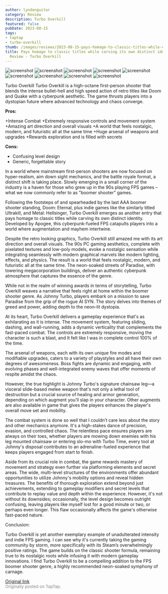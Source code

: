 ```yaml
---
author: lyndonguitar
category: Review
description: Turbo Overkill
featured: false
pubDate: 2023-08-15
tags:
- taptap
- turbo-overkill
thumb: /images/reviews/2023-08-15-pays-homage-to-classic-titles-while-carving-its-own-distinct-identity--full-review---turb-0.avif
title: Pays homage to classic titles while carving its own distinct identity | Full
  Review - Turbo Overkill
---
```


<div class="gallery">
  <img src="/images/reviews/2023-08-15-pays-homage-to-classic-titles-while-carving-its-own-distinct-identity--full-review---turb-0.avif" alt="screenshot" />
  <img src="/images/reviews/2023-08-15-pays-homage-to-classic-titles-while-carving-its-own-distinct-identity--full-review---turb-1.avif" alt="screenshot" />
  <img src="/images/reviews/2023-08-15-pays-homage-to-classic-titles-while-carving-its-own-distinct-identity--full-review---turb-2.avif" alt="screenshot" />
  <img src="/images/reviews/2023-08-15-pays-homage-to-classic-titles-while-carving-its-own-distinct-identity--full-review---turb-3.avif" alt="screenshot" />
  <img src="/images/reviews/2023-08-15-pays-homage-to-classic-titles-while-carving-its-own-distinct-identity--full-review---turb-4.avif" alt="screenshot" />
  <img src="/images/reviews/2023-08-15-pays-homage-to-classic-titles-while-carving-its-own-distinct-identity--full-review---turb-5.avif" alt="screenshot" />
  <img src="/images/reviews/2023-08-15-pays-homage-to-classic-titles-while-carving-its-own-distinct-identity--full-review---turb-6.avif" alt="screenshot" />
  <img src="/images/reviews/2023-08-15-pays-homage-to-classic-titles-while-carving-its-own-distinct-identity--full-review---turb-7.avif" alt="screenshot" />
  <img src="/images/reviews/2023-08-15-pays-homage-to-classic-titles-while-carving-its-own-distinct-identity--full-review---turb-8.avif" alt="screenshot" />
</div>

Turbo Overkill
Turbo Overkill is a high-octane first-person shooter that blends the intense bullet-hell and high speed action of retro titles like Doom and Quake with a cyberpunk aesthetic. The game thrusts players into a dystopian future where advanced technology and chaos converge.


**Pros:**


+Intense Combat
+Extremely responsive controls and movement system
+Amazing art direction and overall visuals
+A world that feels nostalgic, modern, and futuristic all at the same time
+Huge arsenal of weapons and upgrades
+Rewards exploration and is filled with secrets


**Cons:**
- Confusing level design
- Generic, forgettable story


In a world where mainstream first-person shooters are now focused on hyper-realism, aim down sight mechanics, and the battle royale format, a distinct shift is taking place. Slowly emerging in a small corner of the industry is a haven for those who grew up in the 90s playing FPS games – what we now commonly refer to as "boomer shooter" games.

Following the footsteps of and spearheaded by the last AAA boomer shooter standing, Doom: Eternal, plus indie games like the similarly titled Ultrakill, and Metal: Hellsinger, Turbo Overkill emerges as another entry that pays homage to classic titles while carving its own distinct identity. Developed by Apogee, this cyberpunk-fueled FPS catapults players into a world where augmentation and mayhem intertwine.

Despite the retro looking graphics, Turbo Overkill still amazed me with its art direction and overall visuals. The 90s PC gaming aesthetics, complete with pixelated textures and low-poly models, evoke a nostalgic sensation while integrating seamlessly with modern graphical marvels like modern lighting, effects, and physics. The result is a world that feels nostalgic, modern, and futuristic all at the same time. The neon-soaked streets of Paradise, with towering megacorporation buildings, deliver an authentic cyberpunk atmosphere that captures the essence of the genre.

While not in the realm of winning awards in terms of storytelling, Turbo Overkill weaves a narrative that feels right at home within the boomer shooter genre. As Johnny Turbo, players embark on a mission to save Paradise from the grip of the rogue AI SYN. The story delves into themes of greed and power, adding depth to the neon-lit dystopia.

At its heart, Turbo Overkill delivers a gameplay experience that's as exhilarating as it is intense. The movement system, featuring sliding, dashing, and wall-running, adds a dynamic verticality that complements the fast-paced combat. The controls are extremely responsive, moving the character is such a blast, and It felt like I was in complete control 100% of the time.

The arsenal of weapons, each with its own unique fire modes and modifiable upgrades, caters to a variety of playstyles and all have their own degrees of awesomeness.  Boss fights are dynamic and engaging, with evolving phases and well-integrated enemy waves that offer moments of respite amidst the chaos.

However, the true highlight is Johnny Turbo's signature chainsaw leg—a visceral slide-based melee weapon that's not only a lethal tool of destruction but a crucial source of healing and armor generation, depending on which augment you’ll slap in your character.  Other augments are also available in game that gives the players enhances the player's overall move set and mobility.

The combat system is done so well that I couldn’t care less about the story and other mechanics anymore. It's a high-stakes dance of precision, evasion, and controlled chaos. The relentless pace ensures players are always on their toes, whether players are mowing down enemies with his leg mounted chainsaw or entering slo-mo with Turbo Time, every tool at Johnny's disposal contributes to an adrenaline-fueled experience that keeps players engaged from start to finish.

Aside from its crucial role in combat, the game rewards mastery of movement and strategy even further via platforming elements and secret areas. The wide, multi-level structures of the environments offer abundant opportunities to utilize Johnny's mobility options and reveal hidden treasures. The benefits of thorough exploration extend beyond just achievements, extending to gameplay modifiers and secret levels that contribute to replay value and depth within the experience. However, it's not without its downsides; occasionally, the level design becomes outright confusing, leaving players like myself lost for a good minute or two, or perhaps even longer. This flaw occasionally affects the game's otherwise fast-paced nature.

Conclusion:

Turbo Overkill is yet another exemplary example of unadulterated intensity and indie FPS gaming. I can see why it's currently taking the gaming community by storm, more specifically with its Steam’s overwhelmingly positive ratings. The game builds on the classic shooter formula, remaining true to its nostalgic roots while infusing it with modern gameplay innovations. I find Turbo Overkill to be a compelling addition to the FPS boomer shooter genre, a highly recommended neon-soaked symphony of carnage.

[Original link](https://www.taptap.io/post/6144701)<br><span style="font-size: 0.95em; color: #888;">Originally posted on TapTap.</span>